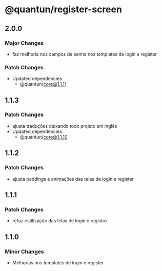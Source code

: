 # @quantun/register-screen

## 2.0.0

### Major Changes

- faz melhoria nos campos de senha nos templates de login e register

### Patch Changes

- Updated dependencies
  - @quantun/core@1.1.11

## 1.1.3

### Patch Changes

- ajusta traduções deixando todo projeto em inglês
- Updated dependencies
  - @quantun/core@1.1.10

## 1.1.2

### Patch Changes

- ajusta paddings e animações das telas de login e register

## 1.1.1

### Patch Changes

- refaz estilização das telas de login e registro

## 1.1.0

### Minor Changes

- Melhorias nos templates de login e register
